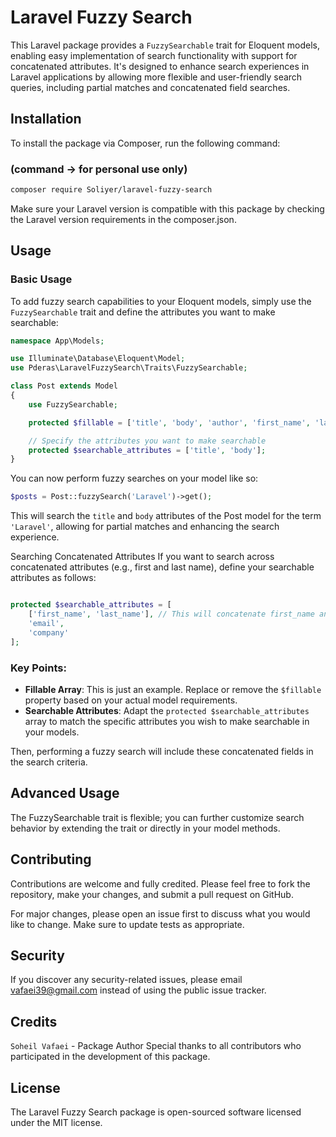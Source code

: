 # Laravel Fuzzy Search

This Laravel package provides a `FuzzySearchable` trait for Eloquent models, enabling easy implementation of search functionality with support for concatenated attributes. It's designed to enhance search experiences in Laravel applications by allowing more flexible and user-friendly search queries, including partial matches and concatenated field searches.

## Installation

To install the package via Composer, run the following command:
### (command -> for personal use only)
```bash
composer require Soliyer/laravel-fuzzy-search
```
Make sure your Laravel version is compatible with this package by checking the Laravel version requirements in the composer.json.

## Usage

### Basic Usage

To add fuzzy search capabilities to your Eloquent models, simply use the `FuzzySearchable` trait and define the attributes you want to make searchable:

```php
namespace App\Models;

use Illuminate\Database\Eloquent\Model;
use Pderas\LaravelFuzzySearch\Traits\FuzzySearchable;

class Post extends Model
{
    use FuzzySearchable;

    protected $fillable = ['title', 'body', 'author', 'first_name', 'last_name'];

    // Specify the attributes you want to make searchable
    protected $searchable_attributes = ['title', 'body'];
}
```

You can now perform fuzzy searches on your model like so:

```php
$posts = Post::fuzzySearch('Laravel')->get();
```

This will search the `title` and `body` attributes of the Post model for the term `'Laravel'`, allowing for partial matches and enhancing the search experience.

Searching Concatenated Attributes
If you want to search across concatenated attributes (e.g., first and last name), define your searchable attributes as follows:

```php

protected $searchable_attributes = [
    ['first_name', 'last_name'], // This will concatenate first_name and last_name with a space in between
    'email',
    'company'
];

```

### Key Points:

- **Fillable Array**: This is just an example. Replace or remove the `$fillable` property based on your actual model requirements.
- **Searchable Attributes**: Adapt the `protected $searchable_attributes` array to match the specific attributes you wish to make searchable in your models.

Then, performing a fuzzy search will include these concatenated fields in the search criteria.

## Advanced Usage
The FuzzySearchable trait is flexible; you can further customize search behavior by extending the trait or directly in your model methods.

## Contributing
Contributions are welcome and fully credited. Please feel free to fork the repository, make your changes, and submit a pull request on GitHub.

For major changes, please open an issue first to discuss what you would like to change. Make sure to update tests as appropriate.

## Security
If you discover any security-related issues, please email vafaei39@gmail.com instead of using the public issue tracker.

## Credits
`Soheil Vafaei` - Package Author
Special thanks to all contributors who participated in the development of this package.

## License
The Laravel Fuzzy Search package is open-sourced software licensed under the MIT license.

